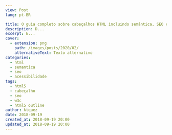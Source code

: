 ```yaml
---
view: Post
lang: pt-BR

title: O guia completo sobre cabeçalhos HTML incluindo semântica, SEO e acessibilidade
description: D...
excerpt: E...
cover: 
  - extension: png
    path: /images/posts/2020/02/
    alternativeText: Texto alternativo
categories:
  - html
  - semantica
  - seo
  - acessibilidade
tags: 
  - html5
  - cabeçalho
  - seo
  - w3c
  - html5 outline
author: ktquez
date: 2018-09-19
created_at: 2018-09-19 20:00 
updated_at: 2018-09-19 20:00
---
```

